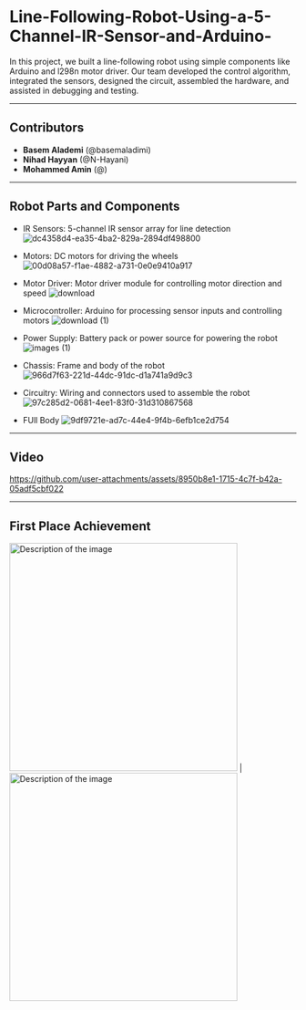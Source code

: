 # Line-Following-Robot-Using-a-5-Channel-IR-Sensor-and-Arduino-
In this project, we built a line-following robot using simple components like Arduino and  l298n motor driver. Our team developed the control algorithm, integrated the sensors, designed the circuit, assembled the hardware, and assisted in debugging and testing.
________________________________________________________________________________________________
## Contributors

- **Basem Alademi** (@basemaladimi)
- **Nihad Hayyan** (@N-Hayani) 
- **Mohammed Amin** (@)

________________________________________________________________________________________________
## Robot Parts and Components

- IR Sensors: 5-channel IR sensor array for line detection
  ![dc4358d4-ea35-4ba2-829a-2894df498800](https://github.com/user-attachments/assets/d3c258d3-7903-4b82-83ef-66a47aab9f0d)

  

- Motors: DC motors for driving the wheels
  ![00d08a57-f1ae-4882-a731-0e0e9410a917](https://github.com/user-attachments/assets/a9832221-2f1a-46d5-9e36-b901d72e828a)

  

- Motor Driver: Motor driver module for controlling motor direction and speed
  ![download](https://github.com/user-attachments/assets/c2b1ff4b-e6cd-40c3-bafb-2dda9e3c291f)

  

- Microcontroller: Arduino for processing sensor inputs and controlling motors
  ![download (1)](https://github.com/user-attachments/assets/2b7229be-e506-4eb8-a8d4-5eaa45a35c8c)

  

- Power Supply: Battery pack or power source for powering the robot
  ![images (1)](https://github.com/user-attachments/assets/2e4c0865-3702-481a-8488-f19c2b83865c)

  

- Chassis: Frame and body of the robot
  ![966d7f63-221d-44dc-91dc-d1a741a9d9c3](https://github.com/user-attachments/assets/84306e6d-bcea-46f3-a80d-e71952843e26)

  

- Circuitry: Wiring and connectors used to assemble the robot
  ![97c285d2-0681-4ee1-83f0-31d310867568](https://github.com/user-attachments/assets/68237dd7-2fb0-4d97-8c51-fe2553d93cc1)

  

- FUll Body
  ![9df9721e-ad7c-44e4-9f4b-6efb1ce2d754](https://github.com/user-attachments/assets/83aaa9fe-1972-4269-be61-6b0f4d402f5d)

  
__________________________________________________________________________________________________
## Video



https://github.com/user-attachments/assets/8950b8e1-1715-4c7f-b42a-05adf5cbf022









__________________________________________________________________________________________________

## First Place Achievement

<img src="https://github.com/user-attachments/assets/590e0962-3a32-4413-b3fa-b7eb13977289" alt="Description of the image" width="400" />   |   <img src="https://github.com/user-attachments/assets/0c053ba3-3ef8-47b4-ae2c-5b8dc4cda69b" alt="Description of the image" width="400" />


